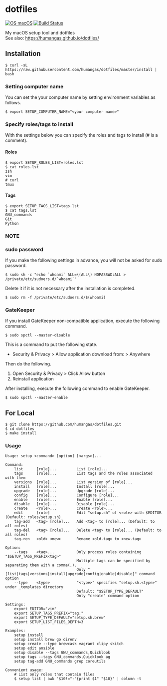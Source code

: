 # dotfiles
[![OS macOS](https://img.shields.io/badge/OS-macOS-blue.svg)](OS)
[![Build Status](https://travis-ci.org/humangas/dotfiles.svg?branch=master)](https://travis-ci.org/humangas/dotfiles)  

My macOS setup tool and dotfiles  
See also: https://humangas.github.io/dotfiles/


## Installation
```
$ curl -sL https://raw.githubusercontent.com/humangas/dotfiles/master/install | bash
```


### Setting computer name
You can set the your computer name by setting environment variables as follows.

```
$ export SETUP_COMPUTER_NAME="<your computer name>"
```

### Specify roles/tags to install 
With the settings below you can specify the roles and tags to install (# is a comment).

#### Roles
```
$ export SETUP_ROLES_LIST=roles.lst
$ cat roles.lst
zsh
vim
# curl
tmux
```

#### Tags
```
$ export SETUP_TAGS_LIST=tags.lst
$ cat tags.lst
GNU_commands
Git
Python
```

### NOTE
### sudo password
If you make the following settings in advance, you will not be asked for sudo password.
```
$ sudo sh -c "echo `whoami` ALL=\(ALL\) NOPASSWD:ALL > /private/etc/sudoers.d/`whoami`"
```

Delete it if it is not necessary after the installation is completed.
```
$ sudo rm -f /private/etc/sudoers.d/$(whoami)
```

### GateKeeper
If you install GateKeeper non-compatible application, execute the following command.
```
$ sudo spctl --master-disable
```

This is a command to put the following state.
- Security & Privacy > Allow application download from: > Anywhere

Then do the following.
1. Open Security & Privacy > Click Allow button
2. Reinstall application

After installing, execute the following command to enable GateKeeper.
```
$ sudo spctl --master-enable
```


## For Local
```
$ git clone https://github.com/humangas/dotfiles.git
$ cd dotfiles
$ make install
```


### Usage
```
Usage: setup <command> [option] [<args>]...

Command:
    list      [role]...         List [role]... 
    tags      [role]...         List tags and the roles associated with them
    versions  [role]...         List version of [role]...
    install   [role]...         Install [role]...
    upgrade   [role]...         Upgrade [role]...
    config    [role]...         Configure [role]...
    enable    [role]...         Enable [role]...
    disable   [role]...         Disable [role]...
    create    <role>...         Create <role>...
    edit      [role]            Edit "setup.sh" of <role> with $EDITOR (Default: roles/setup.sh)
    tag-add   <tag> [role]...   Add <tag> to [role]... (Default: to all roles)
    tag-del   <tag> [role]...   Delete <tag> to [role]... (Default: to all roles)
    tag-ren   <old> <new>       Rename <old-tag> to <new-tag>

Option:
    --tags    <tag>...          Only process roles containing "$SETUP_TAGS_PREFIX<tag>"
                                Multiple tags can be specified by separating them with a comma(,).
                                Only "[list|tags|versions|install|upgrade|config|enable|disable]" command option
    --type    <type>            "<type>" specifies "setup.sh.<type>" under _templates directory
                                Default: "$SETUP_TYPE_DEFAULT"
                                Only "create" command option

Settings:
    export EDITOR="vim"
    export SETUP_TAGS_PREFIX="tag."
    export SETUP_TYPE_DEFAULT="setup.sh.brew"
    export SETUP_LIST_FILES_DEPTH=3

Examples:
    setup install
    setup install brew go direnv
    setup create --type brewcask vagrant clipy skitch
    setup edit ansible
    setup disable --tags GNU_commands,Quicklook
    setup tags --tags GNU_commands,Quicklook ag
    setup tag-add GNU_commands grep coreutils

Convenient usage:
    # List only roles that contain files
    $ setup list | awk '$10!="-"{print $1" "$10}' | column -t

```
